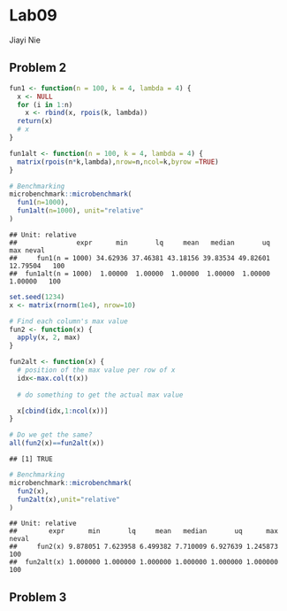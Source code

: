 Lab09
================
Jiayi Nie

## Problem 2

``` r
fun1 <- function(n = 100, k = 4, lambda = 4) {
  x <- NULL
  for (i in 1:n)
    x <- rbind(x, rpois(k, lambda))
  return(x)
  # x
}

fun1alt <- function(n = 100, k = 4, lambda = 4) {
  matrix(rpois(n*k,lambda),nrow=n,ncol=k,byrow =TRUE)
}

# Benchmarking
microbenchmark::microbenchmark(
  fun1(n=1000),
  fun1alt(n=1000), unit="relative"
)
```

    ## Unit: relative
    ##               expr      min       lq     mean   median       uq      max neval
    ##     fun1(n = 1000) 34.62936 37.46381 43.18156 39.83534 49.82601 12.79504   100
    ##  fun1alt(n = 1000)  1.00000  1.00000  1.00000  1.00000  1.00000  1.00000   100

``` r
set.seed(1234)
x <- matrix(rnorm(1e4), nrow=10)

# Find each column's max value
fun2 <- function(x) {
  apply(x, 2, max)
}

fun2alt <- function(x) {
  # position of the max value per row of x
  idx<-max.col(t(x))
  
  # do something to get the actual max value

  x[cbind(idx,1:ncol(x))]
}

# Do we get the same?
all(fun2(x)==fun2alt(x))
```

    ## [1] TRUE

``` r
# Benchmarking
microbenchmark::microbenchmark(
  fun2(x),
  fun2alt(x),unit="relative"
)
```

    ## Unit: relative
    ##        expr      min       lq     mean   median       uq      max neval
    ##     fun2(x) 9.878051 7.623958 6.499382 7.710009 6.927639 1.245873   100
    ##  fun2alt(x) 1.000000 1.000000 1.000000 1.000000 1.000000 1.000000   100

## Problem 3

